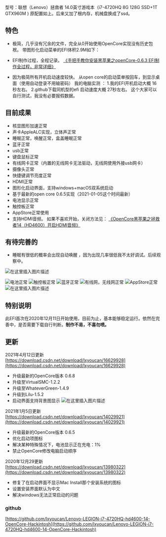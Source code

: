 型号：联想（Lenovo）拯救者 14.0英寸游戏本（i7-4720HQ 8G 128G SSD+1T GTX960M )
原配置如上。后来又加了根内存，机械盘换成了ssd。
## 特色
- 极简，几乎没有冗余的文件，完全从0开始使用OpenCore实现没有历史包袱。
带图形化启动菜单的EFI体积2.9M如下：


- EFI制作过程，全程记录。
[《手把手教你安装黑苹果之openCore-0.6.3 EFI制作全过程，非常详细》](https://blog.csdn.net/lxyoucan/article/details/110730680)
- 因为极简所有开机启动速度较快。
从open core的启动菜单按回车，到显示桌面（使用自动登录不用输密码）
我的电脑实测 ：
1.我的EFI开机启动大概 16秒左右。
2.github下载同机型的efi 启动速度大概 27秒左右。
这个大家可以自行测试，我没有必要报假数据。


## 目前成果
- 核显图形加速正常
- 声卡AppleALC实现，立体声正常
- 睡眠正常，唤醒正常，盒盖睡眠正常
- 蓝牙正常
- usb正常
- 键盘鼠标正常
- 有线网卡正常（内置的无线网卡无法驱动，无线网使用外接usb网卡）
- 摄像头正常
- 快捷键调节亮度正常
- HDMI正常
- 图形化启动界面，支持windows+macOS双系统启动
- 基于最新的open core 0.6.5实现（2021-01-05这个时间最新）
- 电池显示正常
- 触控板正常
- AppStore正常使用
- 支持HDMI音频。
如果不喜欢开始，关闭方法见：
[《OpenCore黑苹果之拯救者14（HD4600）开启HDMI音频》](https://blog.csdn.net/lxyoucan/article/details/111877620)
## 有待完善的
- 睡眠有很低的概率会出现自动唤醒 ，因为出现几率很低我不太好调试。后续观察中。

![在这里插入图片描述](https://img-blog.csdnimg.cn/20201228230259266.png?x-oss-process=image/watermark,type_ZmFuZ3poZW5naGVpdGk,shadow_10,text_aHR0cHM6Ly9ibG9nLmNzZG4ubmV0L2x4eW91Y2Fu,size_16,color_FFFFFF,t_70)

![电池正常](https://img-blog.csdnimg.cn/20201211001203529.png)
![触控板正常](https://img-blog.csdnimg.cn/20201211001217621.png?x-oss-process=image/watermark,type_ZmFuZ3poZW5naGVpdGk,shadow_10,text_aHR0cHM6Ly9ibG9nLmNzZG4ubmV0L2x4eW91Y2Fu,size_16,color_FFFFFF,t_70)
![蓝牙正常](https://img-blog.csdnimg.cn/20201211001240901.png?x-oss-process=image/watermark,type_ZmFuZ3poZW5naGVpdGk,shadow_10,text_aHR0cHM6Ly9ibG9nLmNzZG4ubmV0L2x4eW91Y2Fu,size_16,color_FFFFFF,t_70)
![有线网，无线网正常](https://img-blog.csdnimg.cn/20201211001401645.png?x-oss-process=image/watermark,type_ZmFuZ3poZW5naGVpdGk,shadow_10,text_aHR0cHM6Ly9ibG9nLmNzZG4ubmV0L2x4eW91Y2Fu,size_16,color_FFFFFF,t_70)
![AppStore正常](https://img-blog.csdnimg.cn/20201211101814337.png?x-oss-process=image/watermark,type_ZmFuZ3poZW5naGVpdGk,shadow_10,text_aHR0cHM6Ly9ibG9nLmNzZG4ubmV0L2x4eW91Y2Fu,size_16,color_FFFFFF,t_70)
![在这里插入图片描述](https://img-blog.csdnimg.cn/20201222163956476.png?x-oss-process=image/watermark,type_ZmFuZ3poZW5naGVpdGk,shadow_10,text_aHR0cHM6Ly9ibG9nLmNzZG4ubmV0L2x4eW91Y2Fu,size_16,color_FFFFFF,t_70)
## 特别说明
此EFI首次在2020年12月11日开始使用，目前为止，基本能够稳定运行。依然在完善中，是否需要下载自行判断。**制作不易，不喜勿喷。**

## 更新
2021年4月12日更新
[https://download.csdn.net/download/lxyoucan/16629928](https://download.csdn.net/download/lxyoucan/16629928)
- 升级最新的OpenCore版本 0.6.8
- 升级至VirtualSMC-1.2.2
- 升级至WhateverGreen-1.4.9
- 升级到Lilu-1.5.2
- 启动界面支持背景图显示
![在这里插入图片描述](https://img-blog.csdnimg.cn/20210412104104659.png?x-oss-process=image/watermark,type_ZmFuZ3poZW5naGVpdGk,shadow_10,text_aHR0cHM6Ly9ibG9nLmNzZG4ubmV0L2x4eW91Y2Fu,size_16,color_FFFFFF,t_70)



2021年1月5日更新
[https://download.csdn.net/download/lxyoucan/14029921](https://download.csdn.net/download/lxyoucan/14029921)

- 升级最新的OpenCore版本 0.6.5
- 优化启动项图标
- 解决某种特殊情况下，电池显示正在充电：1%
- 禁止OpenCore修改电脑启动顺序


2020年12月29更新
[https://download.csdn.net/download/lxyoucan/13980322](https://download.csdn.net/download/lxyoucan/13980322)

- 修复了在启动界面不显示Mac Install那个安装系统的图标
- 设置安装界面默认为中文
- 解决windows无法正常启动的问题




### github
[https://github.com/lxyoucan/Lenovo-LEGION-i7-4720HQ-hd4600-14-OpenCore-Hackintosh](https://github.com/lxyoucan/Lenovo-LEGION-i7-4720HQ-hd4600-14-OpenCore-Hackintosh)

